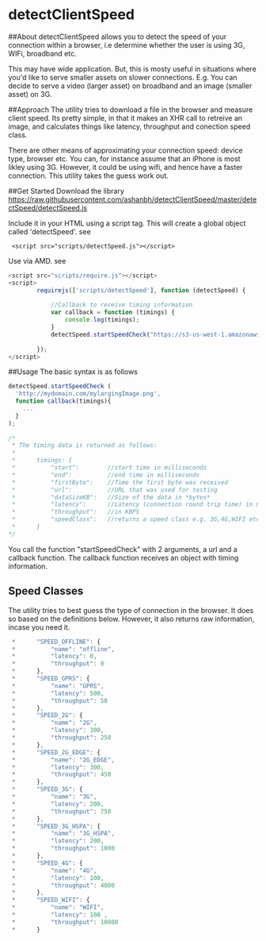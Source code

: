 # detectClientSpeed

##About
detectClientSpeed allows you to detect the speed of your connection within a browser, i.e determine whether the user is using 3G, WIFi, broadband etc. 

This may have wide application. But, this is mosty useful in situations where you'd like to serve smaller assets on slower connections. E.g. You can decide to serve a video (larger asset) on broadband and an image (smaller asset) on 3G. 

##Approach
The utility tries to download a file in the browser and measure client speed. Its pretty simple, in that it makes an XHR call to retreive an image, and calculates things like latency, throughput and conection speed class. 

There are other means of approximating your connection speed: device type, browser etc. You can, for instance assume that an iPhone is most likley using 3G. However, it could be using wifi, and hence have a faster connection. This utility takes the guess work out. 

##Get Started
Download the library https://raw.githubusercontent.com/ashanbh/detectClientSpeed/master/detectSpeed/detectSpeed.js

Include it in your HTML using a script tag. This will create a global object called 'detectSpeed'.
see 
```
 <script src="scripts/detectSpeed.js"></script>
```

Use via AMD. see 
```javascript
<script src="scripts/require.js"></script>
<script>
        requirejs(['scripts/detectSpeed'], function (detectSpeed) {
        
            //Callback to receive timing information
            var callback = function (timings) {
                console.log(timings);
            }
            detectSpeed.startSpeedCheck("https://s3-us-west-1.amazonaws.com/amit.shanbhag/3g/coffee-apple-iphone-laptop.jpg", callback);
            
        });
</script>
```

##Usage
The basic syntax is as follows
```javascript
detectSpeed.startSpeedCheck (
  'http://mydomain.com/mylargingImage.png',
  function callback(timings){
    ...
  }
);
 
/*
 * The timing data is returned as follows:
 *
 *      timings: {
 *          "start":        //start time in milliseconds
 *          "end":          //end time in milliseconds
 *          "firstByte":    //Time the first byte was received
 *          "url":          //URL that was used for testing
 *          "dataSizeKB":   //Size of the data in *bytes*
 *          "latency":      //Latency (connection round trip time) in milliseconds
 *          "throughput":   //in KBPS
 *          "speedClass":   //returns a speed class e.g. 3G,4G,WIFI etc.
 *      }
*/
```

You call the function "startSpeedCheck" with 2 arguments, a url and a callback function. The callback function receives an object with timing information.

## Speed Classes
The utility tries to best guess the type of connection in the browser. It does so based on the definitions below. However, it also returns raw information, incase you need it.

```javascript
 * 	    "SPEED_OFFLINE": {
 * 	        "name": "offline",
 * 	        "latency": 0,
 * 	        "throughput": 0
 * 	    },
 * 	    "SPEED_GPRS": {
 * 	        "name": "GPRS",
 * 	        "latency": 500,
 * 	        "throughput": 50
 * 	    },
 * 	    "SPEED_2G": {
 * 	        "name": "2G",
 * 	        "latency": 300,
 * 	        "throughput": 250
 * 	    },
 * 	    "SPEED_2G_EDGE": {
 * 	        "name": "2G_EDGE",
 * 	        "latency": 300,
 * 	        "throughput": 450
 * 	    },
 * 	    "SPEED_3G": {
 * 	        "name": "3G",
 * 	        "latency": 200,
 * 	        "throughput": 750
 * 	    },
 * 	    "SPEED_3G_HSPA": {
 * 	        "name": "3G_HSPA",
 * 	        "latency": 200,
 * 	        "throughput": 1000
 * 	    },
 * 	    "SPEED_4G": {
 * 	        "name": "4G",
 * 	        "latency": 100,
 * 	        "throughput": 4000
 * 	    },
 * 	    "SPEED_WIFI": {
 * 	        "name": "WIFI",
 * 	        "latency": 100 ,
 * 	        "throughput": 10000
 * 	    }
```





